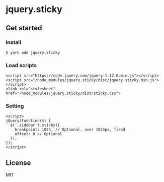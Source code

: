 # jquery.sticky

## Get started

### Install
```
$ yarn add jquery.sticky
```

### Load scripts

```
<script src="https://code.jquery.com/jquery-1.12.0.min.js"></script>
<script src="/node_modules/jquery.sticky/dist/jquery.sticky.min.js"></script>
<link rel="stylesheet" href="/node_modules/jquery.sticky/dist/sticky.css">
```

### Setting

```
<script>
jQuery(function($) {
  $('.sidebar').sticky({
    breakpoint: 1024, // Optional. over 1024px, fired
    offset: 0 // Optional
  });
});
</script>
```

## License
MIT
